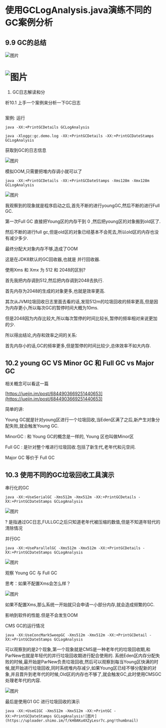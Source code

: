 # 使用GCLogAnalysis.java演练不同的GC案例分析

## 9.9 GC的总结

![图片](https://uploader.shimo.im/f/cBd0Av7ANp8C1WTB.png!thumbnail)

# ![图片](https://uploader.shimo.im/f/2SbjMQmtSB3clj9Z.png!thumbnail)

1. GC日志解读和分

析10.1 上手一个案例来分析一下GC日志

## 
案例: 运行

```plain
java -XX:+PrintGCDetails GCLogAnalysis  
```
```plain
java -Xloggc:gc.demo.log -XX:+PrintGCDetails -XX:+PrintGCDateStamps GCLogAnalysis
```
获取到GC的日志信息

![图片](https://uploader.shimo.im/f/8FMKnOci7kegQlTR.png!thumbnail)

模拟OOM,只需要把堆内存调小就可以了

```plain
java -XX:+PrintGCDetails -XX:+PrintGCDateStamps -Xms128m -Xmx128m GCLogAnalysis
```
![图片](https://uploader.shimo.im/f/O6ChQE88RKusVly6.png!thumbnail)


我观察到的现象就是程序启动之后,首先不断的进行youngGC,然后不断的进行Full GC.

第一次Full GC 直接把Young区的内存干到 0 ,然后把young区的对象搬到old区了.

然后不断的进行full gc,但是old区的对象已经基本不会死去,所以old区的内存也没有减少多少.

最终分配大对象内存不够,造成了OOM

这是在JDK8默认的GC回收器,也就是 并行回收器.

使用Xms 和 Xmx 为 512 和 2048的区别?

首先我把内存调到512,然后把内存调到2048去执行.

首先内存为2048的生成的对象更多,也就是效率更高.

其次从JVM垃圾回收日志里面去看的话,发现512m的垃圾回收的频率更高,但是因为内存更小,所以每次GC的暂停时间大概为10ms.

但是2048因为内存比较大,所以每次暂停的时间比较长,暂停的频率相对来说更加的少.

所以得出结论,内存和效率之间的关系:

首先内存小的话,GC的频率更多,但是暂停的时间比较少,总体效率不如大内存.

## 10.2 young GC VS Minor GC 和 Full GC vs Major GC

相关概念可以看这一篇

[https://juejin.im/post/6844903669251440653](https://juejin.im/post/6844903669251440653)

简单的讲:

Young GC就是针对young区进行一个垃圾回收,当Eden区满了之后,新产生对象分配失败,就会触发Young GC.

MinorGC : 和 Young GC的概念是一样的, Young 区也叫做Minor区

Full GC : 是针对整个堆进行垃圾回收.包括了新生代,老年代和元空间.

Major GC 等价于 Full GC


## 10.3 使用不同的GC垃圾回收工具演示

串行化的GC

```plain
java -XX:+UseSerialGC -Xms512m -Xmx512m -XX:+PrintGCDetails -XX:+PrintGCDateStamps GCLogAnalysis  
```
![图片](https://uploader.shimo.im/f/qWmeDPlwwLppQ6Nt.png!thumbnail)

? 是指通过GC日志,FULLGC之后只知道老年代被压缩的数值,但是不知道年轻代的清除情况

并行GC

```plain
java -XX:+UseParallelGC -Xms512m -Xmx512m -XX:+PrintGCDetails -XX:+PrintGCDateStamps GCLogAnalysis  
```
![图片](https://uploader.shimo.im/f/h6JLeArlmQRkTmlA.png!thumbnail)

观察 Young GC 与 Full GC

思考：如果不配置Xms会怎么样？

![图片](https://uploader.shimo.im/f/ezj11cevw8kB9ylk.png!thumbnail)

如果不配置Xms,那么系统一开始就只会申请一小部分内存,就会造成频繁的GC.

影响到软件的性能.但是不会发生OOM

CMS GC的运行情况

```plain
java -XX:UseConcMarkSweepGC -Xms512m -Xmx512m -XX:+PrintGCDetail -XX:+PrintGCDateStamps GCLogAnalysis
```
可以观察到的是2个现象,第一个现象就是CMS是一种老年代的垃圾回收期,和ParNew也就是年轻代的并行垃圾回收期进行配合使用的.
系统Eden区内存分配失败的时候,最开始是ParNew负责垃圾回收,然后可以观察到每当Young区快满的时候,就开始进行垃圾回收,同时系统堆内存减少,如果Young区已经不够分配新的对象,并且晋升到老年代的时候,Old区的内存也不够了,就会触发GC,此时使用CMSGC处理老年代的内容.

![图片](https://uploader.shimo.im/f/ZkMxMHwmMgCd3sN9.png!thumbnail)

最后是使用G1 GC 进行垃圾回收的演示

```plain
java -XX:+UseG1GC -Xms512m -Xmx512m -XX:+PrintGC -XX:+PrintGCDateStamps GCLogAnalysis![图片](https://uploader.shimo.im/f/kH0AKu4XZyLesr7c.png!thumbnail)
```